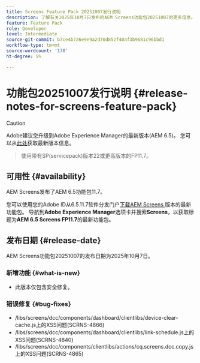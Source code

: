 ```yaml
---
title: Screens Feature Pack 20251007发行说明
description: 了解有关2025年10月7日发布的AEM Screens功能包20251007的更多信息。
feature: Feature Pack
role: Developer
level: Intermediate
source-git-commit: b7ce4b726e9e9a2d70d852f40af3b9681c96bbd1
workflow-type: tm+mt
source-wordcount: '178'
ht-degree: 5%

---
```


# 功能包20251007发行说明 {#release-notes-for-screens-feature-pack}

>[!CAUTION]
>Adobe建议您升级到Adobe Experience Manager的最新版本(AEM 6.5)。 您可以从[此处](https://experienceleague.adobe.com/zh-hans/docs/experience-manager-65/content/release-notes/release-notes)获取最新版本信息。
>>使用带有SP(servicepack)版本22或更高版本的FP11.7。

## 可用性 {#availability}

AEM Screens发布了AEM 6.5功能包11.7。

您可以使用您的Adobe ID从6.5.11.7软件分发门户[下载AEM Screens ](https://experience.adobe.com/#/downloads/content/software-distribution/en/aem.html)版本的最新功能包。 导航到&#x200B;**Adobe Experience Manager**&#x200B;选项卡并搜索&#x200B;**Screens**，以获取标题为&#x200B;**AEM 6.5 Screens FP11.7**&#x200B;的最新功能包。

## 发布日期 {#release-date}

AEM Screens功能包20251007的发布日期为2025年10月7日。

### 新增功能 {#what-is-new}

* 此版本仅包含安全修复。

### 错误修复 {#bug-fixes}

* /libs/screens/dcc/components/dashboard/clientlibs/device-clear-cache.js上的XSS问题(SCRNS-4866)
* /libs/screens/dcc/components/dashboard/clientlibs/link-schedule.js上的XSS问题(SCRNS-4840)
* /libs/screens/dcc/components/clientlibs/actions/cq.screens.dcc.copy.js上的XSS问题(SCRNS-4865)
